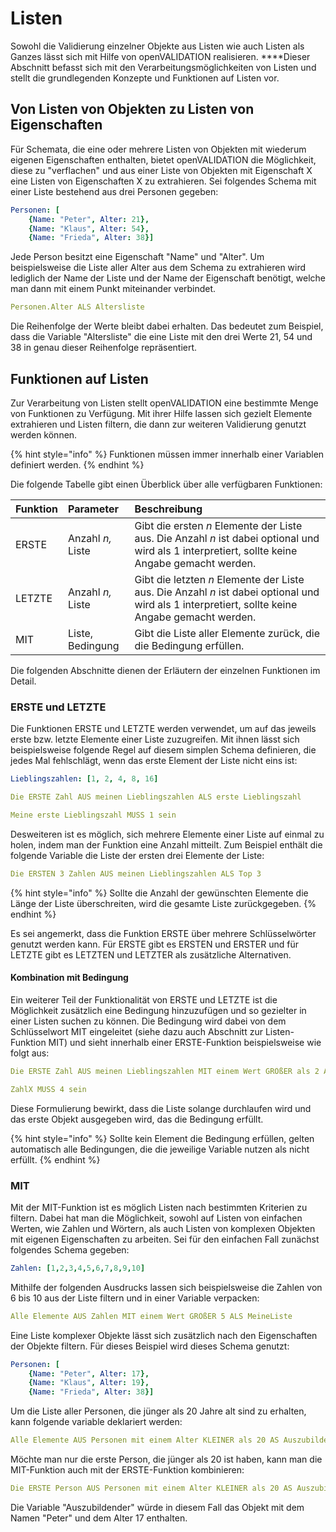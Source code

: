 # Listen

Sowohl die Validierung einzelner Objekte aus Listen wie auch Listen als Ganzes lässt sich mit Hilfe von openVALIDATION realisieren. ****Dieser Abschnitt befasst sich mit den Verarbeitungsmöglichkeiten von Listen und stellt die grundlegenden Konzepte und Funktionen auf Listen vor.

## Von Listen von Objekten zu Listen von Eigenschaften

Für Schemata, die eine oder mehrere Listen von Objekten mit wiederum eigenen Eigenschaften enthalten, bietet openVALIDATION die Möglichkeit, diese zu "verflachen" und aus einer Liste von Objekten mit Eigenschaft X eine Listen von Eigenschaften X zu extrahieren. Sei folgendes Schema mit einer Liste bestehend aus drei Personen gegeben:

```yaml
Personen: [
    {Name: "Peter", Alter: 21},
    {Name: "Klaus", Alter: 54},
    {Name: "Frieda", Alter: 38}]
```

 Jede Person besitzt eine Eigenschaft "Name" und "Alter". Um beispielsweise die Liste aller Alter aus dem Schema zu extrahieren wird lediglich der Name der Liste und der Name der Eigenschaft benötigt, welche man dann mit einem Punkt miteinander verbindet. 

```yaml
Personen.Alter ALS Altersliste
```

Die Reihenfolge der Werte bleibt dabei erhalten. Das bedeutet zum Beispiel, dass die Variable "Altersliste" die eine Liste mit den drei Werte 21, 54 und 38 in genau dieser Reihenfolge repräsentiert. 

## Funktionen auf Listen

Zur Verarbeitung von Listen stellt openVALIDATION eine bestimmte Menge von Funktionen zu Verfügung. Mit ihrer Hilfe lassen sich gezielt Elemente extrahieren und Listen filtern, die dann zur weiteren Validierung genutzt werden können.

{% hint style="info" %}
Funktionen müssen immer innerhalb einer Variablen definiert werden.
{% endhint %}

Die folgende Tabelle gibt einen Überblick über alle verfügbaren Funktionen:

| Funktion | Parameter | Beschreibung |
| :--- | :--- | :--- |
| ERSTE | Anzahl _n,_ Liste | Gibt die ersten _n_ Elemente der Liste aus. Die Anzahl _n_ ist dabei optional und wird als 1 interpretiert, sollte keine Angabe gemacht werden. |
| LETZTE | Anzahl _n,_ Liste | Gibt die letzten _n_ Elemente der Liste aus. Die Anzahl _n_ ist dabei optional und wird als 1 interpretiert, sollte keine Angabe gemacht werden. |
| MIT | Liste, Bedingung | Gibt die Liste aller Elemente zurück, die die Bedingung erfüllen.  |

Die folgenden Abschnitte dienen der Erläutern der einzelnen Funktionen im Detail.

### ERSTE und LETZTE

Die Funktionen ERSTE und LETZTE werden verwendet, um auf das jeweils erste bzw. letzte Elemente einer Liste zuzugreifen. Mit ihnen lässt sich beispielsweise folgende Regel auf diesem simplen Schema definieren, die jedes Mal fehlschlägt, wenn das erste Element der Liste nicht eins ist:

```yaml
Lieblingszahlen: [1, 2, 4, 8, 16]
```

```yaml
Die ERSTE Zahl AUS meinen Lieblingszahlen ALS erste Lieblingszahl

Meine erste Lieblingszahl MUSS 1 sein
```

Desweiteren ist es möglich, sich mehrere Elemente einer Liste auf einmal zu holen, indem man der Funktion eine Anzahl mitteilt. Zum Beispiel enthält die folgende Variable die Liste der ersten drei Elemente der Liste:

```yaml
Die ERSTEN 3 Zahlen AUS meinen Lieblingszahlen ALS Top 3
```

{% hint style="info" %}
Sollte die Anzahl der gewünschten Elemente die Länge der Liste überschreiten, wird die gesamte Liste zurückgegeben.
{% endhint %}

Es sei angemerkt, dass die Funktion ERSTE über mehrere Schlüsselwörter genutzt werden kann. Für ERSTE gibt es ERSTEN und ERSTER und für LETZTE gibt es LETZTEN und LETZTER als zusätzliche Alternativen.

#### Kombination mit Bedingung

Ein weiterer Teil der Funktionalität von ERSTE und LETZTE ist die Möglichkeit zusätzlich eine Bedingung hinzuzufügen und so gezielter in einer Listen suchen zu können. Die Bedingung wird dabei von dem Schlüsselwort MIT eingeleitet \(siehe dazu auch Abschnitt zur Listen-Funktion MIT\) und sieht innerhalb einer ERSTE-Funktion beispielsweise wie folgt aus:

```yaml
Die ERSTE Zahl AUS meinen Lieblingszahlen MIT einem Wert GRÖßER als 2 ALS ZahlX

ZahlX MUSS 4 sein 
```

Diese Formulierung bewirkt, dass die Liste solange durchlaufen wird und das erste Objekt ausgegeben wird, das die Bedingung erfüllt.

{% hint style="info" %}
Sollte kein Element die Bedingung erfüllen, gelten automatisch alle Bedingungen, die die jeweilige Variable nutzen als nicht erfüllt.
{% endhint %}

### 

### MIT

Mit der MIT-Funktion ist es möglich Listen nach bestimmten Kriterien zu filtern. Dabei hat man die Möglichkeit, sowohl auf Listen von einfachen Werten, wie Zahlen und Wörtern, als auch Listen von komplexen Objekten mit eigenen Eigenschaften zu arbeiten. Sei für den einfachen Fall zunächst folgendes Schema gegeben:

```yaml
Zahlen: [1,2,3,4,5,6,7,8,9,10]
```

Mithilfe der folgenden Ausdrucks lassen sich beispielsweise die Zahlen von 6 bis 10 aus der Liste filtern und in einer Variable verpacken:

```yaml
Alle Elemente AUS Zahlen MIT einem Wert GRÖßER 5 ALS MeineListe
```

Eine Liste komplexer Objekte lässt sich zusätzlich nach den Eigenschaften der Objekte filtern. Für dieses Beispiel wird dieses Schema genutzt:

```yaml
Personen: [
    {Name: "Peter", Alter: 17},
    {Name: "Klaus", Alter: 19},
    {Name: "Frieda", Alter: 38}]
```

Um die Liste aller Personen, die jünger als 20 Jahre alt sind zu erhalten, kann folgende variable deklariert werden:

```yaml
Alle Elemente AUS Personen mit einem Alter KLEINER als 20 AS Auszubildende
```

Möchte man nur die erste Person, die jünger als 20 ist haben, kann man die MIT-Funktion auch mit der ERSTE-Funktion kombinieren:

```yaml
Die ERSTE Person AUS Personen mit einem Alter KLEINER als 20 AS Auszubildender
```

Die Variable "Auszubildender" würde in diesem Fall das Objekt mit dem Namen "Peter" und dem Alter 17 enthalten.

